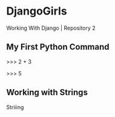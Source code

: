 # DjangoGirls
Working With Django | Repository 2

<head>
<style>

    span {
        color: orange;
    }

</style>
</head>

<h2> My First Python Command </h2>
<p><span> >>> 2 </span>+<span> 3 </span></p>
<p><span> >>> 5 </span></p>


<h2> Working with Strings </h2>
<p>Striiing</p>

<span></span>
<p></p>
